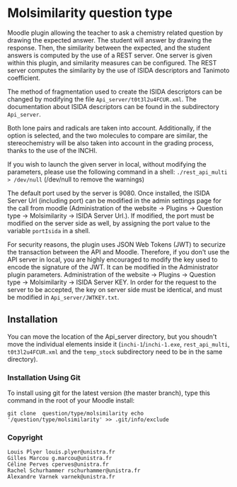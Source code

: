 # Molsimilarity question type

Moodle plugin allowing the teacher to ask a chemistry related question by drawing the expected answer. The student will answer by drawing the response.
Then, the similarity between the expected, and the student answers is computed by the use of a REST server. One server is given within this plugin, and similarity measures can be configured.
The REST server computes the similarity by the use of ISIDA descriptors and Tanimoto coefficient. 

The method of fragmentation used to create the ISIDA descriptors can be changed by modifying the file `Api_server/t0t3l2u4FCUR.xml`. The documentation about ISIDA descriptors
can be found in the subdirectory `Api_server`.

Both lone pairs and radicals are taken into account. Additionally, if the option is selected, and the two molecules to compare are similar,
the stereochemistry will be also taken into account in the grading process, thanks to the use of the INCHI.

If you wish to launch the given server in local, without modifying the parameters, please use the following command in a shell:
`./rest_api_multi > /dev/null` (/dev/null to remove the warnings)

The default port used by the server is 9080. 
Once installed, the ISIDA Server Url (including port) can be modified in the admin settings page for the call from moodle (Administration of the website -> Plugins -> Question type -> Molsimilarity -> ISIDA Server Url.).
If modified, the port must be modified on the server side as well, by assigning the port value to the variable `portIsida` in a shell.

For security reasons, the plugin uses JSON Web Tokens (JWT) to securize the transaction between the API and Moodle.
Therefore, if you don't use the API server in local, you are highly encouraged to modify the key used to encode the signature of the JWT. 
It can be modified in the Administrator plugin parameters. 
Administration of the website -> Plugins -> Question type -> Molsimilarity -> ISIDA Server KEY.
In order for the request to the server to be accepted, the key on server side must be identical, and must be modified in `Api_server/JWTKEY.txt`.



## Installation

You can move the location of the Api_server directory, but you shoudn't move the individual elements inside it 
(`inchi-1`/`inchi-1.exe`, `rest_api_multi`, `t0t3l2u4FCUR.xml` and the `temp_stock` subdirectory need to be in the same directory). 

### Installation Using Git 

To install using git for the latest version (the master branch), type this command in the
root of your Moodle install:

    git clone  question/type/molsimilarity echo '/question/type/molsimilarity' >> .git/info/exclude

### Copyright

    Louis Plyer louis.plyer@unistra.fr
    Gilles Marcou g.marcou@unistra.fr
    Céline Perves cperves@unistra.fr
    Rachel Schurhammer rschurhammer@unistra.fr
    Alexandre Varnek varnek@unistra.fr



